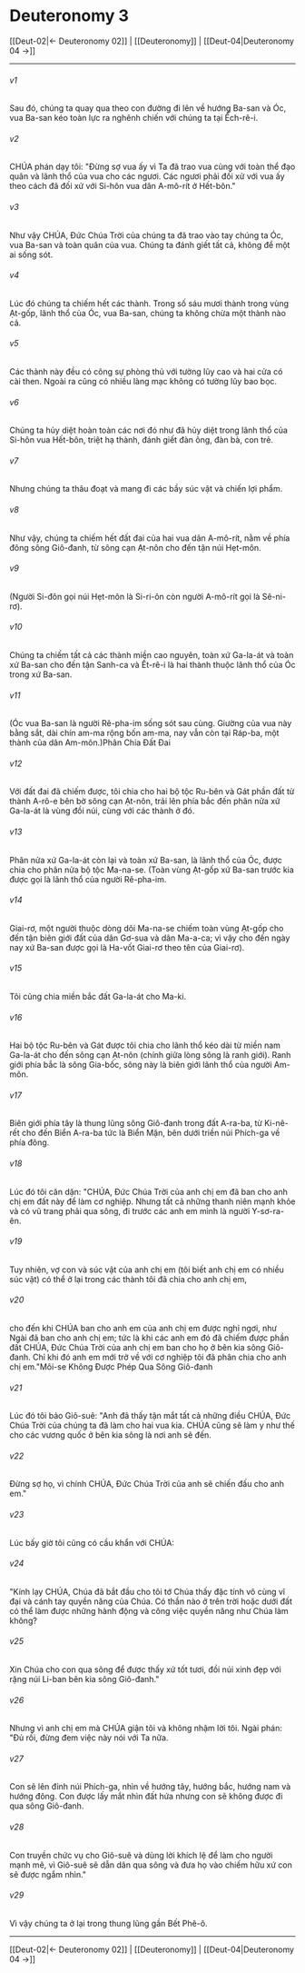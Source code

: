 # Deuteronomy 3

[[Deut-02|← Deuteronomy 02]] | [[Deuteronomy]] | [[Deut-04|Deuteronomy 04 →]]
***



###### v1 
Sau đó, chúng ta quay qua theo con đường đi lên về hướng Ba-san và Óc, vua Ba-san kéo toàn lực ra nghênh chiến với chúng ta tại Ếch-rê-i. 

###### v2 
CHÚA phán dạy tôi: "Đừng sợ vua ấy vì Ta đã trao vua cùng với toàn thể đạo quân và lãnh thổ của vua cho các ngươi. Các ngươi phải đối xử với vua ấy theo cách đã đối xử với Si-hôn vua dân A-mô-rít ở Hết-bôn." 

###### v3 
Như vậy CHÚA, Đức Chúa Trời của chúng ta đã trao vào tay chúng ta Óc, vua Ba-san và toàn quân của vua. Chúng ta đánh giết tất cả, không để một ai sống sót. 

###### v4 
Lúc đó chúng ta chiếm hết các thành. Trong số sáu mươi thành trong vùng Ạt-gốp, lãnh thổ của Óc, vua Ba-san, chúng ta không chừa một thành nào cả. 

###### v5 
Các thành này đều có công sự phòng thủ với tường lũy cao và hai cửa có cài then. Ngoài ra cũng có nhiều làng mạc không có tường lũy bao bọc. 

###### v6 
Chúng ta hủy diệt hoàn toàn các nơi đó như đã hủy diệt trong lãnh thổ của Si-hôn vua Hết-bôn, triệt hạ thành, đánh giết đàn ông, đàn bà, con trẻ. 

###### v7 
Nhưng chúng ta thâu đoạt và mang đi các bầy súc vật và chiến lợi phẩm. 

###### v8 
Như vậy, chúng ta chiếm hết đất đai của hai vua dân A-mô-rít, nằm về phía đông sông Giô-đanh, từ sông cạn Ạt-nôn cho đến tận núi Hẹt-môn. 

###### v9 
(Người Si-đôn gọi núi Hẹt-môn là Si-ri-ôn còn người A-mô-rít gọi là Sê-ni-rơ). 

###### v10 
Chúng ta chiếm tất cả các thành miền cao nguyên, toàn xứ Ga-la-át và toàn xứ Ba-san cho đến tận Sanh-ca và Ết-rê-i là hai thành thuộc lãnh thổ của Óc trong xứ Ba-san. 

###### v11 
(Óc vua Ba-san là người Rê-pha-im sống sót sau cùng. Giường của vua này bằng sắt, dài chín am-ma rộng bốn am-ma, nay vẫn còn tại Ráp-ba, một thành của dân Am-môn.)Phân Chia Đất Đai 

###### v12 
Với đất đai đã chiếm được, tôi chia cho hai bộ tộc Ru-bên và Gát phần đất từ thành A-rô-e bên bờ sông cạn Ạt-nôn, trải lên phía bắc đến phân nửa xứ Ga-la-át là vùng đồi núi, cùng với các thành ở đó. 

###### v13 
Phân nửa xứ Ga-la-át còn lại và toàn xứ Ba-san, là lãnh thổ của Óc, được chia cho phân nửa bộ tộc Ma-na-se. (Toàn vùng Ạt-gốp xứ Ba-san trước kia được gọi là lãnh thổ của người Rê-pha-im. 

###### v14 
Giai-rơ, một người thuộc dòng dõi Ma-na-se chiếm toàn vùng Ạt-gốp cho đến tận biên giới đất của dân Gơ-sua và dân Ma-a-ca; vì vậy cho đến ngày nay xứ Ba-san được gọi là Ha-vốt Giai-rơ theo tên của Giai-rơ). 

###### v15 
Tôi cũng chia miền bắc đất Ga-la-át cho Ma-ki. 

###### v16 
Hai bộ tộc Ru-bên và Gát được tôi chia cho lãnh thổ kéo dài từ miền nam Ga-la-át cho đến sông cạn Ạt-nôn (chính giữa lòng sông là ranh giới). Ranh giới phía bắc là sông Gia-bốc, sông này là biên giới lãnh thổ của người Am-môn. 

###### v17 
Biên giới phía tây là thung lũng sông Giô-đanh trong đất A-ra-ba, từ Ki-nê-rết cho đến Biển A-ra-ba tức là Biển Mặn, bên dưới triền núi Phích-ga về phía đông. 

###### v18 
Lúc đó tôi căn dặn: "CHÚA, Đức Chúa Trời của anh chị em đã ban cho anh chị em đất này để làm cơ nghiệp. Nhưng tất cả những thanh niên mạnh khỏe và có vũ trang phải qua sông, đi trước các anh em mình là người Y-sơ-ra-ên. 

###### v19 
Tuy nhiên, vợ con và súc vật của anh chị em (tôi biết anh chị em có nhiều súc vật) có thể ở lại trong các thành tôi đã chia cho anh chị em, 

###### v20 
cho đến khi CHÚA ban cho anh em của anh chị em được nghỉ ngơi, như Ngài đã ban cho anh chị em; tức là khi các anh em đó đã chiếm được phần đất CHÚA, Đức Chúa Trời của anh chị em ban cho họ ở bên kia sông Giô-đanh. Chỉ khi đó anh em mới trở về với cơ nghiệp tôi đã phân chia cho anh chị em."Môi-se Không Được Phép Qua Sông Giô-đanh 

###### v21 
Lúc đó tôi bảo Giô-suê: "Anh đã thấy tận mắt tất cả những điều CHÚA, Đức Chúa Trời của chúng ta đã làm cho hai vua kia. CHÚA cũng sẽ làm y như thế cho các vương quốc ở bên kia sông là nơi anh sẽ đến. 

###### v22 
Đừng sợ họ, vì chính CHÚA, Đức Chúa Trời của anh sẽ chiến đấu cho anh em." 

###### v23 
Lúc bấy giờ tôi cũng có cầu khẩn với CHÚA: 

###### v24 
"Kính lạy CHÚA, Chúa đã bắt đầu cho tôi tớ Chúa thấy đặc tính vô cùng vĩ đại và cánh tay quyền năng của Chúa. Có thần nào ở trên trời hoặc dưới đất có thể làm được những hành động và công việc quyền năng như Chúa làm không? 

###### v25 
Xin Chúa cho con qua sông để được thấy xứ tốt tươi, đồi núi xinh đẹp với rặng núi Li-ban bên kia sông Giô-đanh." 

###### v26 
Nhưng vì anh chị em mà CHÚA giận tôi và không nhậm lời tôi. Ngài phán: "Đủ rồi, đừng đem việc này nói với Ta nữa. 

###### v27 
Con sẽ lên đỉnh núi Phích-ga, nhìn về hướng tây, hướng bắc, hướng nam và hướng đông. Con được lấy mắt nhìn đất hứa nhưng con sẽ không được đi qua sông Giô-đanh. 

###### v28 
Con truyền chức vụ cho Giô-suê và dùng lời khích lệ để làm cho người mạnh mẽ, vì Giô-suê sẽ dẫn dân qua sông và đưa họ vào chiếm hữu xứ con sẽ được ngắm nhìn." 

###### v29 
Vì vậy chúng ta ở lại trong thung lũng gần Bết Phê-ô.

***
[[Deut-02|← Deuteronomy 02]] | [[Deuteronomy]] | [[Deut-04|Deuteronomy 04 →]]
